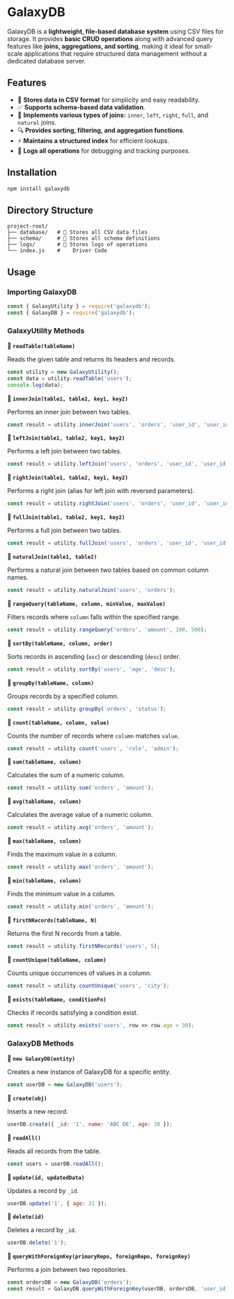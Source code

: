 # **GalaxyDB**

GalaxyDB is a **lightweight, file-based database system** using CSV files for storage. It provides **basic CRUD operations** along with advanced query features like **joins, aggregations, and sorting**, making it ideal for small-scale applications that require structured data management without a dedicated database server.

## **Features**

- 📂 **Stores data in CSV format** for simplicity and easy readability.
- ✅ **Supports schema-based data validation**.
- 🔄 **Implements various types of joins:** `inner`, `left`, `right`, `full`, and `natural` joins.
- 🔍 **Provides sorting, filtering, and aggregation functions**.
- ⚡ **Maintains a structured index** for efficient lookups.
- 📜 **Logs all operations** for debugging and tracking purposes.

## **Installation**

```bash
npm install galaxydb
```

## **Directory Structure**

```
project-root/
├── database/   # 📂 Stores all CSV data files
├── schema/     # 📜 Stores all schema definitions
├── logs/       # 📝 Stores logs of operations
└── index.js    #    Driver Code

```

## **Usage**

### Importing GalaxyDB

```javascript
const { GalaxyUtility } = require('galaxydb');
const { GalaxyDB } = require('galaxydb');
```

### GalaxyUtility Methods

**🔹 `readTable(tableName)`**

Reads the given table and returns its headers and records.

```javascript
const utility = new GalaxyUtility();
const data = utility.readTable('users');
console.log(data);
```

**🔹 `innerJoin(table1, table2, key1, key2)`**

Performs an inner join between two tables.

```javascript
const result = utility.innerJoin('users', 'orders', 'user_id', 'user_id');
```

**🔹 `leftJoin(table1, table2, key1, key2)`**

Performs a left join between two tables.

```javascript
const result = utility.leftJoin('users', 'orders', 'user_id', 'user_id');
```

**🔹 `rightJoin(table1, table2, key1, key2)`**

Performs a right join (alias for left join with reversed parameters).

```javascript
const result = utility.rightJoin('users', 'orders', 'user_id', 'user_id');
```

**🔹 `fullJoin(table1, table2, key1, key2)`**

Performs a full join between two tables.

```javascript
const result = utility.fullJoin('users', 'orders', 'user_id', 'user_id');
```

**🔹 `naturalJoin(table1, table2)`**

Performs a natural join between two tables based on common column names.

```javascript
const result = utility.naturalJoin('users', 'orders');
```

**🔹 `rangeQuery(tableName, column, minValue, maxValue)`**

Filters records where `column` falls within the specified range.

```javascript
const result = utility.rangeQuery('orders', 'amount', 100, 500);
```

**🔹 `sortBy(tableName, column, order)`**

Sorts records in ascending (`asc`) or descending (`desc`) order.

```javascript
const result = utility.sortBy('users', 'age', 'desc');
```

**🔹 `groupBy(tableName, column)`**

Groups records by a specified column.

```javascript
const result = utility.groupBy('orders', 'status');
```

**🔹 `count(tableName, column, value)`**

Counts the number of records where `column` matches `value`.

```javascript
const result = utility.count('users', 'role', 'admin');
```

**🔹 `sum(tableName, column)`**

Calculates the sum of a numeric column.

```javascript
const result = utility.sum('orders', 'amount');
```

**🔹 `avg(tableName, column)`**

Calculates the average value of a numeric column.

```javascript
const result = utility.avg('orders', 'amount');
```

**🔹 `max(tableName, column)`**

Finds the maximum value in a column.

```javascript
const result = utility.max('orders', 'amount');
```

**🔹 `min(tableName, column)`**

Finds the minimum value in a column.

```javascript
const result = utility.min('orders', 'amount');
```

**🔹 `firstNRecords(tableName, N)`**

Returns the first N records from a table.

```javascript
const result = utility.firstNRecords('users', 5);
```

**🔹 `countUnique(tableName, column)`**

Counts unique occurrences of values in a column.

```javascript
const result = utility.countUnique('users', 'city');
```

**🔹 `exists(tableName, conditionFn)`**

Checks if records satisfying a condition exist.

```javascript
const result = utility.exists('users', row => row.age > 30);
```

### GalaxyDB Methods

**🔹 `new GalaxyDB(entity)`**

Creates a new instance of GalaxyDB for a specific entity.

```javascript
const userDB = new GalaxyDB('users');
```

**🔹 `create(obj)`**

Inserts a new record.

```javascript
userDB.create({ _id: '1', name: 'ABC DE', age: 30 });
```

**🔹 `readAll()`**

Reads all records from the table.

```javascript
const users = userDB.readAll();
```

**🔹 `update(id, updatedData)`**

Updates a record by `_id`.

```javascript
userDB.update('1', { age: 31 });
```

**🔹 `delete(id)`**

Deletes a record by `_id`.

```javascript
userDB.delete('1');
```

**🔹 `queryWithForeignKey(primaryRepo, foreignRepo, foreignKey)`**

Performs a join between two repositories.

```javascript
const ordersDB = new GalaxyDB('orders');
const result = GalaxyDB.queryWithForeignKey(userDB, ordersDB, 'user_id');
```
